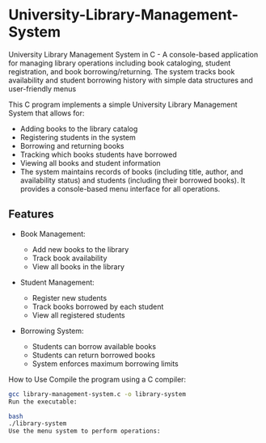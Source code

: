 # University-Library-Management-System

University Library Management System in C - A console-based application for managing library operations including book cataloging, student registration, and book borrowing/returning. The system tracks book availability and student borrowing history with simple data structures and user-friendly menus

This C program implements a simple University Library Management System that allows for:
- Adding books to the library catalog
- Registering students in the system
- Borrowing and returning books
- Tracking which books students have borrowed
- Viewing all books and student information
- The system maintains records of books (including title, author, and availability status) and students (including their borrowed books). It provides a console-based menu interface for all operations.

## Features
- Book Management:
    - Add new books to the library
    - Track book availability
    - View all books in the library

- Student Management:
    - Register new students
    - Track books borrowed by each student
    - View all registered students

- Borrowing System:
    - Students can borrow available books
    - Students can return borrowed books
    - System enforces maximum borrowing limits

How to Use
Compile the program using a C compiler:

```bash
gcc library-management-system.c -o library-system
Run the executable:

bash
./library-system
Use the menu system to perform operations:



